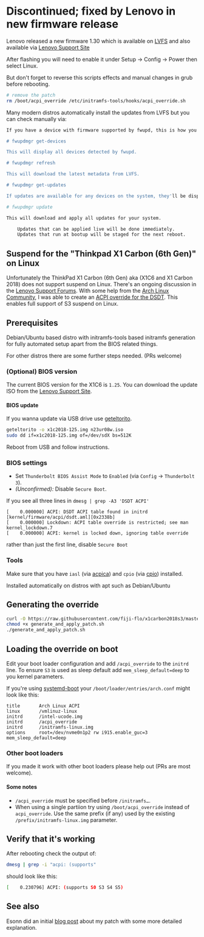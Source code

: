 # Discontinued; fixed by Lenovo in new firmware release

Lenovo released a new firmware 1.30 which is available on [LVFS](https://fwupd.org/lvfs/component/1023/all)
and also available via [Lenovo Support Site](https://pcsupport.lenovo.com/us/en/products/LAPTOPS-AND-NETBOOKS/THINKPAD-X-SERIES-LAPTOPS/THINKPAD-X1-CARBON-6TH-GEN-TYPE-20KH-20KG/downloads/DS502282)

After flashing you will need to enable it under Setup -> Config -> Power then select Linux.


But don't forget to reverse this scripts effects and manual changes in grub before rebooting.

```bash
# remove the patch
rm /boot/acpi_override /etc/initramfs-tools/hooks/acpi_override.sh
```
Many modern distros automatically install the updates from LVFS but you can check manually via:

```bash
If you have a device with firmware supported by fwupd, this is how you will check for updates and apply them using fwupd's command line tools.

# fwupdmgr get-devices

This will display all devices detected by fwupd.

# fwupdmgr refresh

This will download the latest metadata from LVFS.

# fwupdmgr get-updates

If updates are available for any devices on the system, they'll be displayed.

# fwupdmgr update

This will download and apply all updates for your system.

    Updates that can be applied live will be done immediately.
    Updates that run at bootup will be staged for the next reboot.
```

## Suspend for the "Thinkpad X1 Carbon (6th Gen)" on Linux

Unfortunately the ThinkPad X1 Carbon (6th Gen) aka (X1C6 and X1 Carbon 2018) does not support suspend on Linux. There's an ongoing discussion in
the [Lenovo Support Forums](https://forums.lenovo.com/t5/Linux-Discussion/X1-Carbon-Gen-6-cannot-enter-deep-sleep-S3-state-aka-Suspend-to/td-p/3998182).
With some help from the [Arch Linux Community](https://bbs.archlinux.org/viewtopic.php?id=234913), I was able to create an
[ACPI override for the DSDT](https://wiki.archlinux.org/index.php/DSDT). This enables full support of S3 suspend on Linux.

## Prerequisites

Debian/Ubuntu based distro with initramfs-tools based initramfs generation for fully automated setup apart from the BIOS related things.

For other distros there are some further steps needed. (PRs welcome)

### (Optional) BIOS version

The current BIOS version for the X1C6 is `1.25`. You can download the update ISO from
the [Lenovo Support Site](https://pcsupport.lenovo.com/de/en/products/LAPTOPS-AND-NETBOOKS/THINKPAD-X-SERIES-LAPTOPS/THINKPAD-X1-CARBON-6TH-GEN-TYPE-20KH-20KG/downloads/DS502282).


#### BIOS update

If you wanna update via USB drive use [geteltorito](https://aur.archlinux.org/packages/geteltorito/).

```bash
geteltorito -o x1c2018-125.img n23ur08w.iso
sudo dd if=x1c2018-125.img of=/dev/sdX bs=512K
```

Reboot from USB and follow instructions.

### BIOS settings
* Set `Thunderbolt BIOS Assist Mode` to `Enabled` (via `Config` → `Thunderbolt 3`).
* _(Unconfirmed):_ Disable `Secure Boot`.

If you see all three lines in `dmesg | grep -A3 'DSDT ACPI'`

```
[    0.000000] ACPI: DSDT ACPI table found in initrd [kernel/firmware/acpi/dsdt.aml][0x2338b]
[    0.000000] Lockdown: ACPI table override is restricted; see man kernel_lockdown.7
[    0.000000] ACPI: kernel is locked down, ignoring table override

```

rather than just the first line, disable `Secure Boot`

### Tools

Make sure that you have `iasl` (via [acpica](https://www.archlinux.org/packages/community/x86_64/acpica/)) and `cpio`
(via [cpio](https://www.archlinux.org/packages/extra/x86_64/cpio/)) installed.

Installed automatically on distros with apt such as Debian/Ubuntu

## Generating the override

```bash
curl -O https://raw.githubusercontent.com/fiji-flo/x1carbon2018s3/master/generate_and_apply_patch.sh
chmod +x generate_and_apply_patch.sh
./generate_and_apply_patch.sh
```

## Loading the override on boot

Edit your boot loader configuration and add `/acpi_override` to the `initrd` line.
To ensure `S3` is used as sleep default add `mem_sleep_default=deep` to you kernel parameters.

If you're using [systemd-boot](https://wiki.archlinux.org/index.php/Systemd-boot) your
`/boot/loader/entries/arch.conf` might look like this:

```text
title		Arch Linux ACPI
linux		/vmlinuz-linux
initrd		/intel-ucode.img
initrd		/acpi_override
initrd		/initramfs-linux.img
options		root=/dev/nvme0n1p2 rw i915.enable_guc=3 mem_sleep_default=deep
```

### Other boot loaders

If you made it work with other boot loaders please help out (PRs are most welcome).

#### Some notes

- `/acpi_override` must be specified before `/initramfs…`.
- When using a single partiion try using `/boot/acpi_override` instead of `acpi_override`.
  Use the same prefix (if any) used by the existing `/prefix/initramfs-linux.img` parameter.

## Verify that it's working

After rebooting check the output of:
```bash
dmesg | grep -i "acpi: (supports"
```
should look like this:
```bash
[    0.230796] ACPI: (supports S0 S3 S4 S5)
```

## See also

Esonn did an initial [blog post](https://delta-xi.net/#056) about my patch with
some more detailed explanation.
